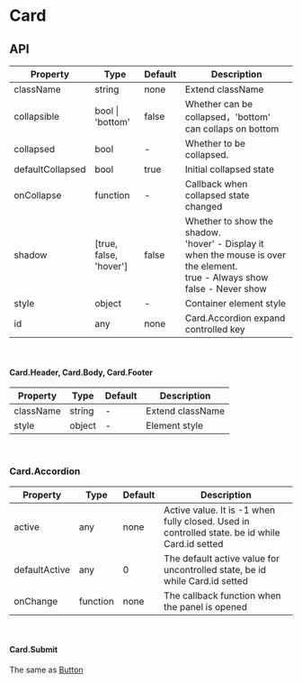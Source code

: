 # Card

<example />

## API

| Property | Type | Default | Description |
| --- | --- | --- | --- |
| className | string | none | Extend className |
| collapsible | bool \| 'bottom' | false | Whether can be collapsed，'bottom' can collaps on bottom |
| collapsed | bool | - | Whether to be collapsed. |
| defaultCollapsed | bool | true | Initial collapsed state |
| onCollapse | function | - | Callback when collapsed state changed |
| shadow | \[true, false, 'hover'] | false | Whether to show the shadow.<br />'hover' - Display it when the mouse is over the element.<br />true - Always show<br />false - Never show |
| style | object | - | Container element style |
| id | any | none | Card.Accordion expand controlled key |

<br />

#### Card.Header, Card.Body, Card.Footer

| Property | Type | Default | Description |
| --- | --- | --- | --- |
| className | string | - | Extend className |
| style | object | - | Element style |

<br />

### Card.Accordion

| Property | Type | Default | Description |
| --- | --- | --- | --- |
| active | any | none | Active value. It is -1 when fully closed. Used in controlled state. be id while Card.id setted |
| defaultActive | any | 0 | The default active value for uncontrolled state, be id while Card.id setted|
| onChange | function | none | The callback function when the panel is opened |

<br />

#### Card.Submit

The same as [Button](/components/Button)
